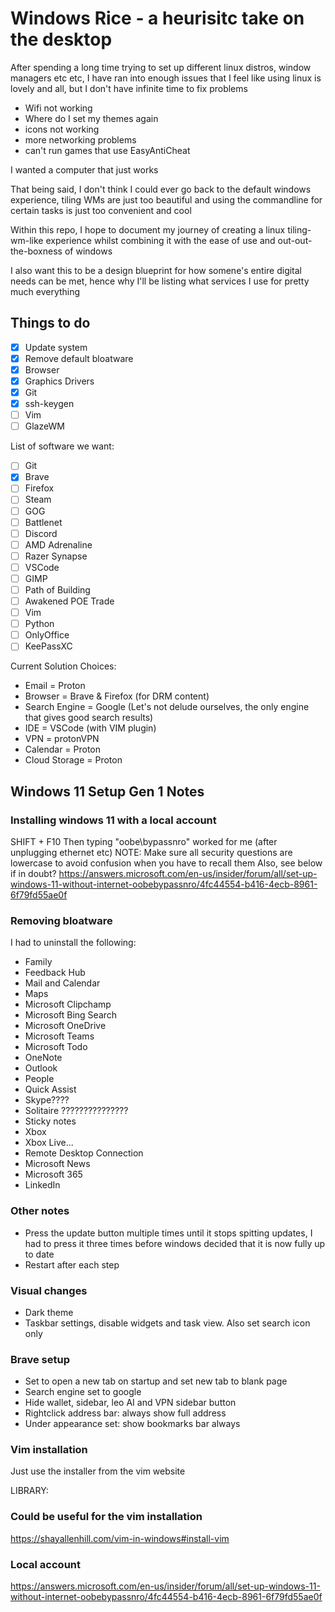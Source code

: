 # Windows Rice - a heurisitc take on the desktop

After spending a long time trying to set up different linux distros, window managers etc etc, I have ran into enough issues that I feel like using linux is lovely and all, but I don't have infinite time to fix problems

- Wifi not working
- Where do I set my themes again
- icons not working
- more networking problems
- can't run games that use EasyAntiCheat

I wanted a computer that just works

That being said, I don't think I could ever go back to the default windows experience, tiling WMs are just too beautiful and using the commandline for certain tasks is just too convenient and cool

Within this repo, I hope to document my journey of creating a linux tiling-wm-like experience whilst combining it with the ease of use and out-out-the-boxness of windows

I also want this to be a design blueprint for how somene's entire digital needs can be met, hence why I'll be listing what services I use for pretty much everything

## Things to do
- [x] Update system
- [x] Remove default bloatware
- [x] Browser
- [x] Graphics Drivers
- [x] Git
- [x] ssh-keygen
- [ ] Vim
- [ ] GlazeWM

List of software we want:
- [ ] Git
- [x] Brave
- [ ] Firefox
- [ ] Steam
- [ ] GOG
- [ ] Battlenet
- [ ] Discord
- [ ] AMD Adrenaline
- [ ] Razer Synapse
- [ ] VSCode
- [ ] GIMP
- [ ] Path of Building
- [ ] Awakened POE Trade
- [ ] Vim
- [ ] Python
- [ ] OnlyOffice
- [ ] KeePassXC

Current Solution Choices:
- Email = Proton 
- Browser = Brave & Firefox (for DRM content)
- Search Engine = Google (Let's not delude ourselves, the only engine that gives good search results)
- IDE = VSCode (with VIM plugin)
- VPN = protonVPN
- Calendar = Proton 
- Cloud Storage = Proton

## Windows 11 Setup Gen 1 Notes
### Installing windows 11 with a local account
SHIFT + F10 
Then typing "oobe\bypassnro" worked for me (after unplugging ethernet etc)
NOTE: Make sure all security questions are lowercase to avoid confusion when you have to recall them
Also, see below if in doubt?
https://answers.microsoft.com/en-us/insider/forum/all/set-up-windows-11-without-internet-oobebypassnro/4fc44554-b416-4ecb-8961-6f79fd55ae0f

### Removing bloatware
I had to uninstall the following:
- Family
- Feedback Hub
- Mail and Calendar
- Maps
- Microsoft Clipchamp
- Microsoft Bing Search
- Microsoft OneDrive
- Microsoft Teams
- Microsoft Todo
- OneNote
- Outlook
- People
- Quick Assist
- Skype???? 
- Solitaire ???????????????
- Sticky notes
- Xbox
- Xbox Live...
- Remote Desktop Connection
- Microsoft News
- Microsoft 365
- LinkedIn

### Other notes
- Press the update button multiple times until it stops spitting updates, I had to press it three times before windows decided that it is now fully up to date
- Restart after each step

 
### Visual changes
- Dark theme
- Taskbar settings, disable widgets and task view. Also set search icon only

### Brave setup
- Set to open a new tab on startup and set new tab to blank page
- Search engine set to google
- Hide wallet, sidebar, leo AI and VPN sidebar button
- Rightclick address bar: always show full address
- Under appearance set: show bookmarks bar always

### Vim installation
Just use the installer from the vim website






LIBRARY:

### Could be useful for the vim installation
https://shayallenhill.com/vim-in-windows#install-vim
### Local account
https://answers.microsoft.com/en-us/insider/forum/all/set-up-windows-11-without-internet-oobebypassnro/4fc44554-b416-4ecb-8961-6f79fd55ae0f

